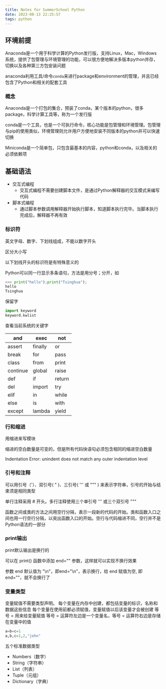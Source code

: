 ```yaml
---
title: Notes for SummerSchool Python
date: 2023-08-13 22:25:57
tags: python
---
```


## 环境前提

Anaconda是一个用于科学计算的Python发行版，支持Linux，Mac，Windows系统，提供了包管理与环境管理的功能，可以很方便地解决多版本python并存，切换以及各种第三方包安装问题

anaconda利用工具/命令`conda`来进行package和environment的管理，并且已经包含了Python和相关的配套工具

### 概念

Anaconda是一个打包的集合，预装了conda，某个版本的python，很多package，科学计算工具等，称为一个发行版

conda是一个工具，也是一个可执行命令，核心功能是包管理和环境管理。包管理与pip的使用类似，环境管理则允许用户方便地安装不同版本的python并可以快速切换

Miniconda是一个简单包，只包含最基本的内容，python和conda，以及相关的必须依赖项

## 基础语法

- 交互式编程
  - 交互式编程不需要创建脚本文件，是通过Python解释器的交互模式来编写代码
- 脚本式编程
  - 通过脚本参数调用解释器开始执行脚本，知道脚本执行完毕。当脚本执行完成后，解释器不再有效

### 标识符

英文字母、数字、下划线组成，不能以数字开头

区分大小写

以下划线开头的标识符是有特殊意义的

Python可以同一行显示多条语句，方法是用分号；分开，如

```python
>>> print("hello");print("Tsinghua");
hello
Tsinghua
```

保留字

```python
import keyword
keyword.kwlist
```

查看当前系统的关键字

| and      | exec    | not    |
| -------- | ------- | ------ |
| assert   | finally | or     |
| break    | for     | pass   |
| class    | from    | print  |
| continue | global  | raise  |
| def      | if      | return |
| del      | import  | try    |
| elif     | in      | while  |
| else     | is      | with   |
| except   | lambda  | yield  |

### 行和缩进

用缩进来写模块

缩进的空白数量是可变的，但是所有代码快语句必须包含相同的缩进空白数量

Indentation Error: unindent does not match any outer indentation level

### 引号和注释

可以用引号（'）、双引号( " )、三引号( ''' 或 """ ) 来表示字符串，引号的开始与结束须是相同类型

单行注释采用 # 开头。多行注释使用三个单引号 ''' 或三个双引号 """

函数之间或类的方法之间用空行分隔，表示一段新的代码的开始。类和函数入口之间也用一行空行分隔，以突出函数入口的开始。空行与代码缩进不同，空行并不是Python语法的一部分

### print输出

print默认输出是换行的

可以在 print() 函数中添加 end="" 参数，这样就可以实现不换行效果

参数 end 默认值为 "\n"，即end="\n"，表示换行，给 end 赋值为空, 即end=""，就不会换行了

### 变量类型

变量赋值不需要类型声明。
每个变量在内存中创建，都包括变量的标识，名称和数据这些信息
每个变量在使用前都必须赋值，变量赋值以后该变量才会被创建
等号 = 用来给变量赋值
等号 = 运算符左边是一个变量名，等号 = 运算符右边是存储在变量中的值

```python
a=b=c=1
a,b,c=1,2,"john"
```

五个标准数据类型

- Numbers（数字）
- String（字符串）
- List（列表）
- Tuple（元组）
- Dictionary（字典）
